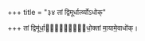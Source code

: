 +++
title = "३४ तां द्विमूर्धार्त्व्योऽधोक्"

+++
तां द्विमू॑र्धा॒र्त्व्यो᳡धो॒क्तां मा॒यामे॒वाधो॑क्।